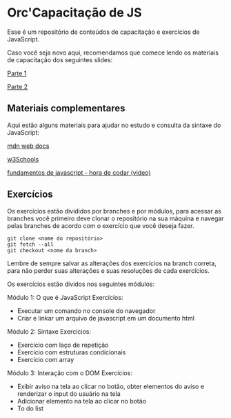 # Orc'Capacitação de JS

Esse é um repositório de conteúdos de capacitação e exercícios de JavaScript.

Caso você seja novo aqui, recomendamos que comece lendo os materiais de capacitação dos seguintes slides:

[Parte 1](https://drive.google.com/drive/u/0/folders/1FGuqh1LXXHmIBZ5kubLWW5yYbbE6wdbo)

[Parte 2](https://drive.google.com/drive/u/0/folders/14aW2nZNhEM1q2WYe3LCVDj-XEoUyHS6p)

## Materiais complementares

Aqui estão alguns materiais para ajudar no estudo e consulta da sintaxe do JavaScript:

[mdn web docs](https://developer.mozilla.org/pt-BR/docs/Learn/JavaScript)

[w3Schools](https://www.w3schools.com/js/default.asp)

[fundamentos de javascript - hora de codar (video)](https://www.youtube.com/watch?v=hyMCPZNLXps&ab_channel=MatheusBattisti-HoradeCodar)

## Exercícios

Os exercícios estão divididos por branches e por módulos, para acessar as branches você primeiro deve clonar o repositório na sua máquina e navegar pelas branches de acordo com o exercício que você deseja fazer.

```
git clone <nome do repositório>
git fetch --all
git checkout <nome da branch>
```

Lembre de sempre salvar as alterações dos exercícios na branch correta, para não perder suas alterações e suas resoluções de cada exercícios.

Os exercícios estão dividos nos seguintes módulos:

Módulo 1: O que é JavaScript
Exercícios:
* Executar um comando no console do navegador
* Criar e linkar um arquivo de javascript em um documento html

Módulo 2: Sintaxe
Exercícios:
* Exercício com laço de repetição
* Exercício com estruturas condicionais
* Exercício com array

Módulo 3: Interação com o DOM
Exercícios:
* Exibir aviso na tela ao clicar no botão, obter elementos do aviso e renderizar o input do usuário na tela
* Adicionar elemento na tela ao clicar no botão
* To do list
